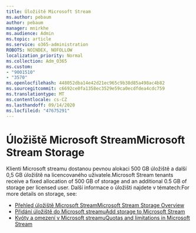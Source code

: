 ```yaml
---
title: Úložiště Microsoft Stream
ms.author: pebaum
author: pebaum
manager: mnirkhe
ms.audience: Admin
ms.topic: article
ms.service: o365-administration
ROBOTS: NOINDEX, NOFOLLOW
localization_priority: Normal
ms.collection: Adm_O365
ms.custom:
- "9001510"
- "3570"
ms.openlocfilehash: 448052dba14e42d21ec965c9b38d85a498ac4b82
ms.sourcegitcommit: c6692ce0fa1358ec3529e59ca0ecdfdea4cdc759
ms.translationtype: MT
ms.contentlocale: cs-CZ
ms.lasthandoff: 09/14/2020
ms.locfileid: "47675291"
---
```

# <a name="microsoft-stream-storage"></a><span data-ttu-id="91a2c-102">Úložiště Microsoft Stream</span><span class="sxs-lookup"><span data-stu-id="91a2c-102">Microsoft Stream Storage</span></span>

<span data-ttu-id="91a2c-103">Klienti Microsoft streamu dostanou pevnou alokaci 500 GB úložiště a další 0,5 GB úložiště na licencovaného uživatele.</span><span class="sxs-lookup"><span data-stu-id="91a2c-103">Microsoft Stream tenants receive a fixed allocation of 500 GB of storage and an additional 0.5 GB of storage per licensed user.</span></span>
<span data-ttu-id="91a2c-104">Další informace o úložišti najdete v tématech:</span><span class="sxs-lookup"><span data-stu-id="91a2c-104">For more details on storage, see:</span></span>

- [<span data-ttu-id="91a2c-105">Přehled úložiště Microsoft Stream</span><span class="sxs-lookup"><span data-stu-id="91a2c-105">Microsoft Stream Storage Overview</span></span>](https://docs.microsoft.com/stream/license-overview#storage)
- [<span data-ttu-id="91a2c-106">Přidání úložiště do Microsoft streamu</span><span class="sxs-lookup"><span data-stu-id="91a2c-106">Add storage to Microsoft Stream</span></span>](https://docs.microsoft.com/stream/storage-add-on)
- [<span data-ttu-id="91a2c-107">Kvóty a omezení v Microsoft streamu</span><span class="sxs-lookup"><span data-stu-id="91a2c-107">Quotas and limitations in Microsoft Stream</span></span>](https://docs.microsoft.com/stream/quotas-and-limitations)
